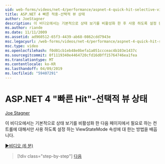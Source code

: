 ```yaml
---
uid: web-forms/videos/net-4/performance/aspnet-4-quick-hit-selective-view-state
title: ASP.NET 4 빠른 적중-선택적 뷰 상태
author: JoeStagner
description: 이 비디오에서는 기본적으로 상태 보기를 비활성화 한 후 사용 하도록 설정 된 컨트롤에 대해서만 해당 requi ViewStateMode 속성에 대 한 배우게 됩니다...
ms.author: riande
ms.date: 11/11/2009
ms.assetid: ad960512-65f3-4439-ab68-0862cdd7943e
msc.legacyurl: /web-forms/videos/net-4/performance/aspnet-4-quick-hit-selective-view-state
msc.type: video
ms.openlocfilehash: f0d01cb1eb48e0befa1a051ccceac4b103e1437c
ms.sourcegitcommit: 0f1119340e4464720cfd16d0ff15764746ea1fea
ms.translationtype: MT
ms.contentlocale: ko-KR
ms.lasthandoff: 04/09/2019
ms.locfileid: "59407291"
---
```

# <a name="aspnet-4-quick-hit---selective-view-state"></a>ASP.NET 4 "빠른 Hit"-선택적 뷰 상태

[Joe Stagner](https://github.com/JoeStagner)

이 비디오에서는 기본적으로 상태 보기를 비활성화 한 다음 페이지에서 필요로 하는 컨트롤에 대해서만 사용 하도록 설정 하는 ViewStateMode 속성에 대 한는 방법을 배웁니다.

[&#9654;비디오 (6 분)](https://channel9.msdn.com/Blogs/ASP-NET-Site-Videos/aspnet-4-quick-hit-selective-view-state)

> [!div class="step-by-step"]
> [다음](aspnet-4-quick-hit-easy-state-compression.md)
